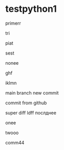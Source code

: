 # testpython1


primerr


tri


piat

sest

nonee

ghf

iklmn


main branch new commit


commit from github

super diff
ldff
послднее

onee

twooo

comm44
